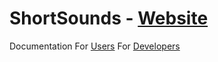 # ShortSounds - [Website](http://nharlow89.github.io/ShortSounds/)

Documentation
  For [Users](http://nharlow89.github.io/ShortSounds/user.html)
  For [Developers](http://nharlow89.github.io/ShortSounds/developer.html)

